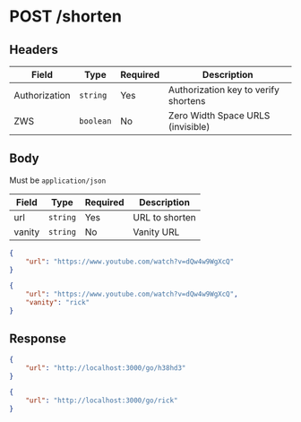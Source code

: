 # POST /shorten

## Headers
|Field|Type|Required|Description|
|-|-|-|-|
|Authorization|`string`|Yes|Authorization key to verify shortens|
|ZWS|`boolean`|No|Zero Width Space URLS (invisible)|

## Body
Must be `application/json`

|Field|Type|Required|Description|
|-|-|-|-|
|url|`string`|Yes|URL to shorten|
|vanity|`string`|No|Vanity URL|

```json
{
    "url": "https://www.youtube.com/watch?v=dQw4w9WgXcQ"
}
```

```json
{
    "url": "https://www.youtube.com/watch?v=dQw4w9WgXcQ",
    "vanity": "rick"
}
```

## Response
```json
{
    "url": "http://localhost:3000/go/h38hd3"
}
```

```json
{
    "url": "http://localhost:3000/go/rick"
}
```